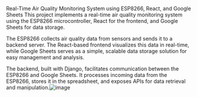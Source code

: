 Real-Time Air Quality Monitoring System using ESP8266, React, and Google Sheets
This project implements a real-time air quality monitoring system using the ESP8266 microcontroller, React for the frontend, and Google Sheets for data storage.

The ESP8266 collects air quality data from sensors and sends it to a backend server. The React-based frontend visualizes this data in real-time, while Google Sheets serves as a simple, scalable data storage solution for easy management and analysis.

The backend, built with Django, facilitates communication between the ESP8266 and Google Sheets. It processes incoming data from the ESP8266, stores it in the spreadsheet, and exposes APIs for data retrieval and manipulation.![image](https://github.com/user-attachments/assets/cdcc2a60-356e-46b3-aa30-88ef83b2e0e0)
